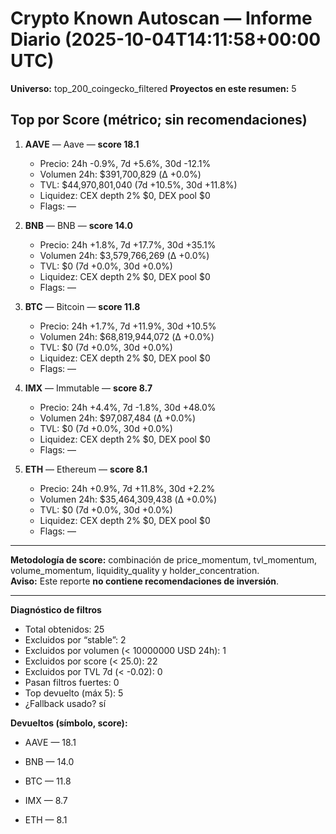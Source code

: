 # Crypto Known Autoscan — Informe Diario (2025-10-04T14:11:58+00:00 UTC)

**Universo:** top_200_coingecko_filtered
**Proyectos en este resumen:** 5

## Top por Score (métrico; sin recomendaciones)

1. **AAVE** — Aave — **score 18.1**
   - Precio: 24h -0.9%, 7d +5.6%, 30d -12.1%
   - Volumen 24h: $391,700,829 (Δ +0.0%)
   - TVL: $44,970,801,040 (7d +10.5%, 30d +11.8%)
   - Liquidez: CEX depth 2% $0, DEX pool $0
   - Flags: —

2. **BNB** — BNB — **score 14.0**
   - Precio: 24h +1.8%, 7d +17.7%, 30d +35.1%
   - Volumen 24h: $3,579,766,269 (Δ +0.0%)
   - TVL: $0 (7d +0.0%, 30d +0.0%)
   - Liquidez: CEX depth 2% $0, DEX pool $0
   - Flags: —

3. **BTC** — Bitcoin — **score 11.8**
   - Precio: 24h +1.7%, 7d +11.9%, 30d +10.5%
   - Volumen 24h: $68,819,944,072 (Δ +0.0%)
   - TVL: $0 (7d +0.0%, 30d +0.0%)
   - Liquidez: CEX depth 2% $0, DEX pool $0
   - Flags: —

4. **IMX** — Immutable — **score 8.7**
   - Precio: 24h +4.4%, 7d -1.8%, 30d +48.0%
   - Volumen 24h: $97,087,484 (Δ +0.0%)
   - TVL: $0 (7d +0.0%, 30d +0.0%)
   - Liquidez: CEX depth 2% $0, DEX pool $0
   - Flags: —

5. **ETH** — Ethereum — **score 8.1**
   - Precio: 24h +0.9%, 7d +11.8%, 30d +2.2%
   - Volumen 24h: $35,464,309,438 (Δ +0.0%)
   - TVL: $0 (7d +0.0%, 30d +0.0%)
   - Liquidez: CEX depth 2% $0, DEX pool $0
   - Flags: —


---

**Metodología de score:** combinación de price_momentum, tvl_momentum, volume_momentum, liquidity_quality y holder_concentration.  
**Aviso:** Este reporte **no contiene recomendaciones de inversión**.


---
**Diagnóstico de filtros**

- Total obtenidos: 25
- Excluidos por “stable”: 2
- Excluidos por volumen (< 10000000 USD 24h): 1
- Excluidos por score (< 25.0): 22
- Excluidos por TVL 7d (< -0.02): 0
- Pasan filtros fuertes: 0
- Top devuelto (máx 5): 5
- ¿Fallback usado? sí


**Devueltos (símbolo, score):**

- AAVE — 18.1

- BNB — 14.0

- BTC — 11.8

- IMX — 8.7

- ETH — 8.1


